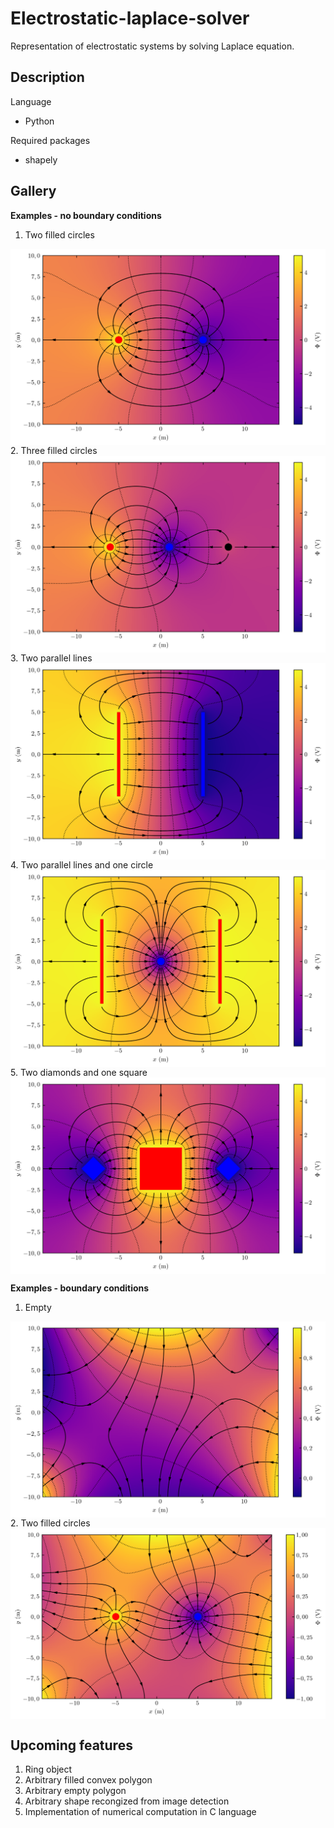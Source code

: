 # Electrostatic-laplace-solver

 Representation of electrostatic systems by solving Laplace equation.

## Description

Language

- Python

Required packages

- shapely

## Gallery

**Examples - no boundary conditions**

1. Two filled circles
<img src="./Gallery/2-circles.png" align="center">
2. Three filled circles
<img src="./Gallery/Three-filled-circles.png" align="center">
3. Two parallel lines
<img src="./Gallery/Two-par-lines.png" align="center">
4. Two parallel lines and one circle
<img src="./Gallery/Two-lines-one-filled-particle.png" align="center">
5. Two diamonds and one square
<img src="./Gallery/Two-diamonds-one-square.png" align="center">

**Examples - boundary conditions**

1. Empty
<img src="./Gallery/Empty-BC.png" align="center">
2. Two filled circles
<img src="./Gallery/Two-filled-circles-BC.png" align="center">

## Upcoming features
1. Ring object
2. Arbitrary filled convex polygon
3. Arbitrary empty polygon
4. Arbitrary shape recongized from image detection
5. Implementation of numerical computation in C language
